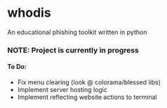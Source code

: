 
# whodis
An educational phishing toolkit written in python

### NOTE: Project is currently in progress

#### To Do:
- Fix menu clearing (look @ colorama/blessed libs)
- Implement server hosting logic
- Implement reflecting website actions to terminal
